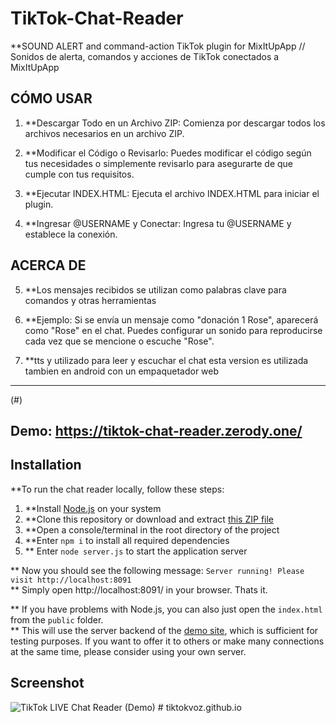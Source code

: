 # TikTok-Chat-Reader
**SOUND ALERT and command-action TikTok plugin for MixItUpApp // Sonidos de alerta, comandos y acciones de TikTok conectados a MixItUpApp

## CÓMO USAR
1. **Descargar Todo en un Archivo ZIP: Comienza por descargar todos los archivos necesarios en un archivo ZIP.

2. **Modificar el Código o Revisarlo: Puedes modificar el código según tus necesidades o simplemente revisarlo para asegurarte de que cumple con tus requisitos.

3. **Ejecutar INDEX.HTML: Ejecuta el archivo INDEX.HTML para iniciar el plugin.

4. **Ingresar @USERNAME y Conectar: Ingresa tu @USERNAME y establece la conexión.

## ACERCA DE
5. **Los mensajes recibidos se utilizan como palabras clave para comandos y otras herramientas

6. **Ejemplo: Si se envía un mensaje como "donación 1 Rose", aparecerá como "Rose" en el chat. Puedes configurar un sonido para reproducirse cada vez que se mencione o escuche "Rose".

7. **tts y utilizado para leer y escuchar el chat esta version es utilizada tambien en android con un empaquetador web
---

(#)

## Demo: https://tiktok-chat-reader.zerody.one/

## Installation
**To run the chat reader locally, follow these steps:

1. **Install [Node.js](https://nodejs.org/) on your system
2. **Clone this repository or download and extract [this ZIP file](https://github.com/zerodytrash/TikTok-Chat-Reader/archive/refs/heads/main.zip)
3. **Open a console/terminal in the root directory of the project
4. **Enter `npm i` to install all required dependencies 
5. ** Enter `node server.js` to start the application server

** Now you should see the following message: `Server running! Please visit http://localhost:8091`<br>
** Simply open http://localhost:8091/ in your browser. Thats it.

** If you have problems with Node.js, you can also just open the `index.html` from the `public` folder.<br>
** This will use the server backend of the [demo site](https://tiktok-chat-reader.zerody.one/), which is sufficient for testing purposes. If you want to offer it to others or make many connections at the same time, please consider using your own server.

## Screenshot

![TikTok LIVE Chat Reader (Demo)](https://user-images.githubusercontent.com/59258980/153956504-c585b14b-a50e-43f0-a994-64adcaface2e.png)
#   t i k t o k v o z . g i t h u b . i o 
 
 
